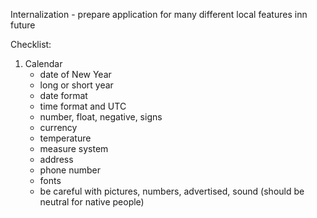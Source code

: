 Internalization - prepare application for many different local features inn future  

Checklist:

1. Calendar
    - date of New Year
    - long or short year
    - date format
    - time format and UTC
    - number, float, negative, signs
    - currency
    - temperature
    - measure system
    - address
    - phone number
    - fonts
    - be careful with pictures, numbers, advertised, sound (should be neutral for native people)
